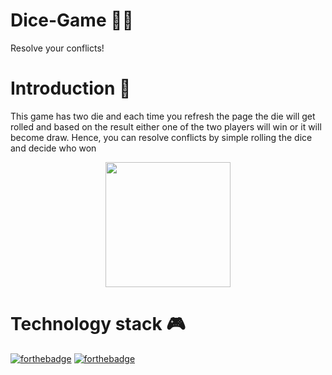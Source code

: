 # Dice-Game 🎲🎲
Resolve your conflicts!
# Introduction 📒
This game has two die and each time you refresh the page the die will get rolled and based on the result either one of the two players will win or it will become draw. Hence, you can resolve conflicts by simple rolling the dice and decide who won 
<br/>
<p align="center"><img align="center" src="https://media.giphy.com/media/l378rsFlTonJg6iEo/giphy.gif" width="200"><p/>

# Technology stack 🎮

[![forthebadge](https://forthebadge.com/images/badges/built-with-love.svg)](https://forthebadge.com)
[![forthebadge](https://forthebadge.com/images/badges/made-with-javascript.svg)](https://forthebadge.com)

